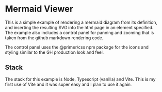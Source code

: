 # Mermaid Viewer

This is a simple example of rendering a mermaid diagram 
from its definition, and inserting the resulting SVG into
the html page in an element specified. The example also
includes a control panel for panning and zooming that is 
taken from the github markdown rendering code. 

The control panel uses the @primer/css npm package for
the icons and styling similar to the GH production look
and feel. 

## Stack
The stack for this example is Node, Typescript (vanilla)
and Vite. This is my first use of Vite and it was super
easy and I plan to use it again.


